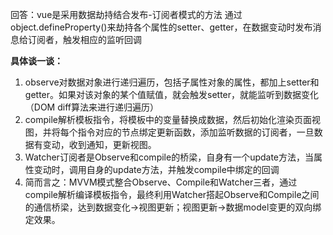 <!--
 * @Description: 对于vue双向绑定原理的答案
 * @Author: hetengfei
 * @Github: https://github.com/avrinfly
 * @Date: 2019-08-17 20:53:08
 * @LastEditors: hetengfei
 * @LastEditTime: 2019-08-17 20:53:34
 -->
回答：vue是采用数据劫持结合发布-订阅者模式的方法 通过object.defineProperty()来劫持各个属性的setter、getter，在数据变动时发布消息给订阅者，触发相应的监听回调

**具体谈一谈：**

1. observe对数据对象进行递归遍历，包括子属性对象的属性，都加上setter和getter。如果对该对象的某个值赋值，就会触发setter，就能监听到数据变化（DOM diff算法来进行递归遍历）
2. compile解析模板指令，将模板中的变量替换成数据，然后初始化渲染页面视图，并将每个指令对应的节点绑定更新函数，添加监听数据的订阅者，一旦数据有变动，收到通知，更新视图。
3. Watcher订阅者是Observe和compile的桥梁，自身有一个update方法，当属性变动时，调用自身的update方法，并触发compile中绑定的回调
4. 简而言之：MVVM模式整合Observe、Compile和Watcher三者，通过compile解析编译模板指令，最终利用Watcher搭起Observe和Compile之间的通信桥梁，达到数据变化->视图更新；视图更新->数据model变更的双向绑定效果。
